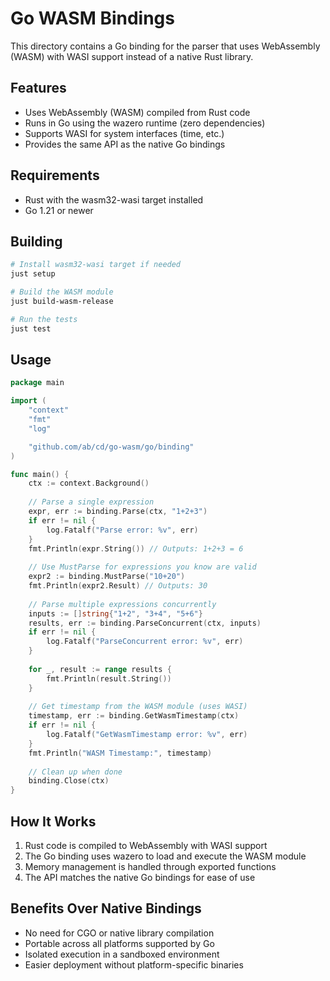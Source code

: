 # Go WASM Bindings

This directory contains a Go binding for the parser that uses WebAssembly (WASM) with WASI support instead of a native Rust library.

## Features

- Uses WebAssembly (WASM) compiled from Rust code
- Runs in Go using the wazero runtime (zero dependencies)
- Supports WASI for system interfaces (time, etc.)
- Provides the same API as the native Go bindings

## Requirements

- Rust with the wasm32-wasi target installed
- Go 1.21 or newer

## Building

```bash
# Install wasm32-wasi target if needed
just setup

# Build the WASM module
just build-wasm-release

# Run the tests
just test
```

## Usage

```go
package main

import (
    "context"
    "fmt"
    "log"

    "github.com/ab/cd/go-wasm/go/binding"
)

func main() {
    ctx := context.Background()
    
    // Parse a single expression
    expr, err := binding.Parse(ctx, "1+2+3")
    if err != nil {
        log.Fatalf("Parse error: %v", err)
    }
    fmt.Println(expr.String()) // Outputs: 1+2+3 = 6
    
    // Use MustParse for expressions you know are valid
    expr2 := binding.MustParse("10+20")
    fmt.Println(expr2.Result) // Outputs: 30
    
    // Parse multiple expressions concurrently
    inputs := []string{"1+2", "3+4", "5+6"}
    results, err := binding.ParseConcurrent(ctx, inputs)
    if err != nil {
        log.Fatalf("ParseConcurrent error: %v", err)
    }
    
    for _, result := range results {
        fmt.Println(result.String())
    }
    
    // Get timestamp from the WASM module (uses WASI)
    timestamp, err := binding.GetWasmTimestamp(ctx)
    if err != nil {
        log.Fatalf("GetWasmTimestamp error: %v", err)
    }
    fmt.Println("WASM Timestamp:", timestamp)
    
    // Clean up when done
    binding.Close(ctx)
}
```

## How It Works

1. Rust code is compiled to WebAssembly with WASI support
2. The Go binding uses wazero to load and execute the WASM module
3. Memory management is handled through exported functions
4. The API matches the native Go bindings for ease of use

## Benefits Over Native Bindings

- No need for CGO or native library compilation
- Portable across all platforms supported by Go
- Isolated execution in a sandboxed environment
- Easier deployment without platform-specific binaries
